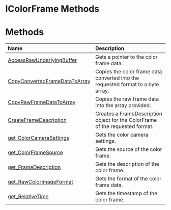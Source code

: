 IColorFrame Methods  
===================  

<span id="publicmethodsSection"></span>

Methods  
=======  

<table>
<colgroup>
<col width="30%" />
<col width="60%" />
</colgroup>
<thead>
<tr class="header">
<th align="left">Name</th>
<th align="left">Description</th>
</tr>
</thead>
<tbody>
<tr class="odd">
<td align="left"><a href="Methods/AccessRawUnderlyingBuffer.md">AccessRawUnderlyingBuffer</a></td>
<td align="left">Gets a pointer to the color frame data.</td>
</tr>
<tr class="even">
<td align="left"><a href="Methods/CopyConvertedFrameDataToAr.md">CopyConvertedFrameDataToArray</a></td>
<td align="left">Copies the color frame data converted into the requested format to a byte array.</td>
</tr>
<tr class="odd">
<td align="left"><a href="Methods/CopyRawFrameDataToArray.md">CopyRawFrameDataToArray</a></td>
<td align="left">Copies the raw frame data into the array provided.</td>
</tr>
<tr class="even">
<td align="left"><a href="Methods/CreateFrameDescription.md">CreateFrameDescription</a></td>
<td align="left">Creates a FrameDescription object for the ColorFrame of the requested format.</td>
</tr>
<tr class="odd">
<td align="left"><a href="Methods/get_ColorCameraSettings.md">get_ColorCameraSettings</a></td>
<td align="left">Gets the color camera settings.</td>
</tr>
<tr class="even">
<td align="left"><a href="Methods/get_ColorFrameSource_Method.md">get_ColorFrameSource</a></td>
<td align="left">Gets the source of the color frame.</td>
</tr>
<tr class="odd">
<td align="left"><a href="Methods/get_FrameDescription_Method.md">get_FrameDescription</a></td>
<td align="left">Gets the description of the color frame.</td>
</tr>
<tr class="even">
<td align="left"><a href="Methods/get_RawColorImageFormat.md">get_RawColorImageFormat</a></td>
<td align="left">Gets the format of the color frame data.</td>
</tr>
<tr class="odd">
<td align="left"><a href="Methods/get_RelativeTime_Method.md">get_RelativeTime</a></td>
<td align="left">Gets the timestamp of the color frame.</td>
</tr>
</tbody>
</table>



<!--Please do not edit the data in the comment block below.-->
<!--
TOCTitle : IColorFrame Methods
RLTitle : IColorFrame Methods
KeywordK : IColorFrame interface, methods
KeywordA : Methods.T:Microsoft.Kinect.kinect.IColorFrame
AssetID : Methods.T:Microsoft.Kinect.kinect.IColorFrame
Locale : en-us
CommunityContent : 1
TargetOS : Windows
TopicType : kbSyntax
DocSet : K4Wv2
ProjType : K4Wv2Proj
Technology : Kinect for Windows
Product : Kinect for Windows SDK v2
productversion : 20
-->
